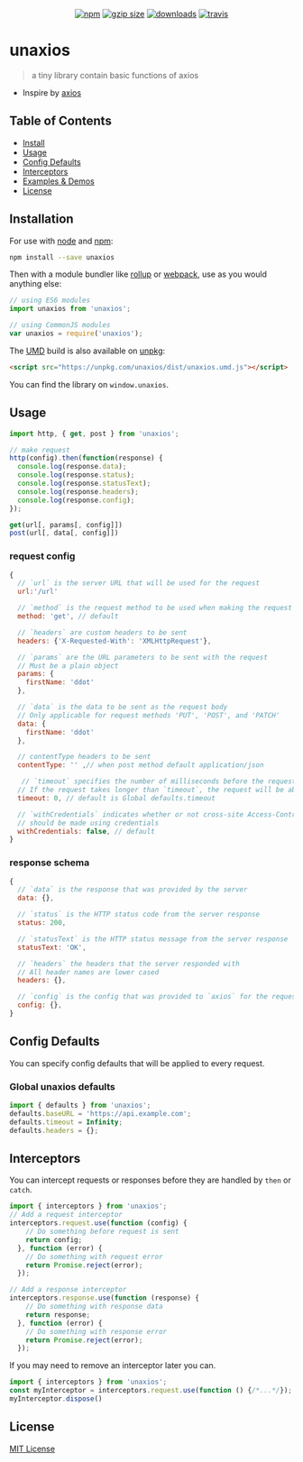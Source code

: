 <p align="center">
  <a href="https://www.npmjs.org/package/unaxios"><img src="https://img.shields.io/npm/v/unaxios.svg?style=flat" alt="npm"></a>
  <a href="https://unpkg.com/unaxios/dist"><img src="https://img.badgesize.io/https://unpkg.com/unaxios/dist/unaxios.umd.js?compression=gzip" alt="gzip size"></a>
  <a href="https://www.npmjs.com/package/unaxios"><img src="https://img.shields.io/npm/dt/unaxios.svg" alt="downloads" ></a>
  <a href="https://travis-ci.org/Jetsly/unaxios"><img src="https://travis-ci.org/Jetsly/unaxios.svg?branch=master" alt="travis"></a>
</p>

# unaxios

> a tiny library contain basic functions of axios

- Inspire by [axios](https://github.com/axios/axios)

## Table of Contents

- [Install](#install)
- [Usage](#usage)
- [Config Defaults](#config-defaults)
- [Interceptors](#interceptors)
- [Examples & Demos](./test/index.test.ts)
- [License](#license)

## Installation

For use with [node](http://nodejs.org) and [npm](https://npmjs.com):

```sh
npm install --save unaxios
```

Then with a module bundler like [rollup](http://rollupjs.org/) or [webpack](https://webpack.js.org/), use as you would anything else:

```javascript
// using ES6 modules
import unaxios from 'unaxios';

// using CommonJS modules
var unaxios = require('unaxios');
```

The [UMD](https://github.com/umdjs/umd) build is also available on [unpkg](https://unpkg.com):

```html
<script src="https://unpkg.com/unaxios/dist/unaxios.umd.js"></script>
```

You can find the library on `window.unaxios`.

## Usage

```js
import http, { get, post } from 'unaxios';

// make request
http(config).then(function(response) {
  console.log(response.data);
  console.log(response.status);
  console.log(response.statusText);
  console.log(response.headers);
  console.log(response.config);
});

get(url[, params[, config]])
post(url[, data[, config]])
```

### request config

```js
{
  // `url` is the server URL that will be used for the request
  url:'/url'

  // `method` is the request method to be used when making the request
  method: 'get', // default

  // `headers` are custom headers to be sent
  headers: {'X-Requested-With': 'XMLHttpRequest'},

  // `params` are the URL parameters to be sent with the request
  // Must be a plain object
  params: {
    firstName: 'ddot'
  },

  // `data` is the data to be sent as the request body
  // Only applicable for request methods 'PUT', 'POST', and 'PATCH'
  data: {
    firstName: 'ddot'
  },

  // contentType headers to be sent
  contentType: '' ,// when post method default application/json

   // `timeout` specifies the number of milliseconds before the request times out.
  // If the request takes longer than `timeout`, the request will be aborted.
  timeout: 0, // default is Global defaults.timeout

  // `withCredentials` indicates whether or not cross-site Access-Control requests
  // should be made using credentials
  withCredentials: false, // default
}
```

### response schema 

```js
{
  // `data` is the response that was provided by the server
  data: {},

  // `status` is the HTTP status code from the server response
  status: 200,

  // `statusText` is the HTTP status message from the server response
  statusText: 'OK',

  // `headers` the headers that the server responded with
  // All header names are lower cased
  headers: {},

  // `config` is the config that was provided to `axios` for the request
  config: {},
}
```

## Config Defaults

You can specify config defaults that will be applied to every request.

### Global unaxios defaults

```js
import { defaults } from 'unaxios';
defaults.baseURL = 'https://api.example.com';
defaults.timeout = Infinity;
defaults.headers = {};
```

## Interceptors

You can intercept requests or responses before they are handled by `then` or `catch`.

```js
import { interceptors } from 'unaxios';
// Add a request interceptor
interceptors.request.use(function (config) {
    // Do something before request is sent
    return config;
  }, function (error) {
    // Do something with request error
    return Promise.reject(error);
  });

// Add a response interceptor
interceptors.response.use(function (response) {
    // Do something with response data
    return response;
  }, function (error) {
    // Do something with response error
    return Promise.reject(error);
  });
```

If you may need to remove an interceptor later you can.

```js
import { interceptors } from 'unaxios';
const myInterceptor = interceptors.request.use(function () {/*...*/});
myInterceptor.dispose()
```


## License

[MIT License](LICENSE.md)
